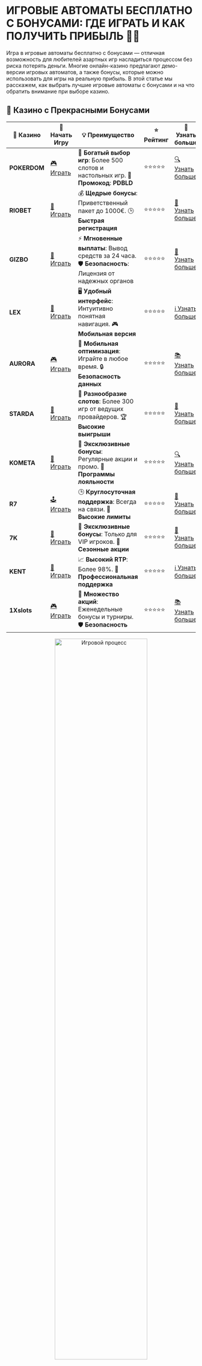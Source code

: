 # ИГРОВЫЕ АВТОМАТЫ БЕСПЛАТНО С БОНУСАМИ: ГДЕ ИГРАТЬ И КАК ПОЛУЧИТЬ ПРИБЫЛЬ 🎰🎁

Игра в игровые автоматы бесплатно с бонусами — отличная возможность для любителей азартных игр насладиться процессом без риска потерять деньги. Многие онлайн-казино предлагают демо-версии игровых автоматов, а также бонусы, которые можно использовать для игры на реальную прибыль. В этой статье мы расскажем, как выбрать лучшие игровые автоматы с бонусами и на что обратить внимание при выборе казино.
## 🌟 Казино с Прекрасными Бонусами

| 🎲 **Казино** | 🔗 **Начать Игру** | 💡 **Преимущество** | ⭐ **Рейтинг** | 🔗 **Узнать больше** |
|--------------|---------------------|---------------------|----------------|----------------------|
| **POKERDOM**  | [🎮 Играть](https://brandplay.link/4k77v2yx) | 🎉 **Богатый выбор игр**: Более 500 слотов и настольных игр. 🎁 **Промокод**: **PDBLD** | ⭐⭐⭐⭐⭐ | [🔍 Узнать больше](https://brandplay.link/4k77v2yx) |
| **RIOBET**    | [🎰 Играть](https://brandplay.link/7xBLTPyj) | 💰 **Щедрые бонусы**: Приветственный пакет до 1000€. 🕒 **Быстрая регистрация** | ⭐⭐⭐⭐⭐ | [📖 Узнать больше](https://brandplay.link/7xBLTPyj) |
| **GIZBO**     | [🎲 Играть](https://brandplay.link/bprXw4YV) | ⚡ **Мгновенные выплаты**: Вывод средств за 24 часа. 🛡️ **Безопасность**: Лицензия от надежных органов | ⭐⭐⭐⭐⭐ | [📝 Узнать больше](https://brandplay.link/bprXw4YV) |
| **LEX**       | [🤑 Играть](https://brandplay.link/zW4hdDFV) | 🖥️ **Удобный интерфейс**: Интуитивно понятная навигация. 🎮 **Мобильная версия** | ⭐⭐⭐⭐⭐ | [ℹ️ Узнать больше](https://brandplay.link/zW4hdDFV) |
| **AURORA**    | [🎮 Играть](https://10trafic-stat2.com/click/668546556bcc6313411604bd/6766/13032/subaccount) | 📱 **Мобильная оптимизация**: Играйте в любое время. 🔒 **Безопасность данных** | ⭐⭐⭐⭐⭐ | [📚 Узнать больше](https://10trafic-stat2.com/click/668546556bcc6313411604bd/6766/13032/subaccount) |
| **STARDА**    | [🎯 Играть](https://brandplay.link/fB7xwRFL) | 🎰 **Разнообразие слотов**: Более 300 игр от ведущих провайдеров. 🏆 **Высокие выигрыши** | ⭐⭐⭐⭐⭐ | [🔎 Узнать больше](https://brandplay.link/fB7xwRFL) |
| **KOMETA**    | [🎰 Играть](https://brandplay.link/8ZymQJV8) | 🎁 **Эксклюзивные бонусы**: Регулярные акции и промо. 🔄 **Программы лояльности** | ⭐⭐⭐⭐⭐ | [🔍 Узнать больше](https://brandplay.link/8ZymQJV8) |
| **R7**        | [🕹️ Играть](https://brandplay.link/bMd3Yjsw) | 🕒 **Круглосуточная поддержка**: Всегда на связи. 💸 **Высокие лимиты** | ⭐⭐⭐⭐⭐ | [📖 Узнать больше](https://brandplay.link/bMd3Yjsw) |
| **7K**        | [🎲 Играть](https://brandplay.link/BvQyFShp) | 🌟 **Эксклюзивные бонусы**: Только для VIP игроков. 🎉 **Сезонные акции** | ⭐⭐⭐⭐⭐ | [📝 Узнать больше](https://brandplay.link/BvQyFShp) |
| **KENT**      | [🤑 Играть](https://brandplay.link/Fv2WP3js) | 📈 **Высокий RTP**: Более 98%. 💼 **Профессиональная поддержка** | ⭐⭐⭐⭐⭐ | [ℹ️ Узнать больше](https://brandplay.link/Fv2WP3js) |
| **1Xslots**   | [🎮 Играть](https://brandplay.link/hSB1khtr) | 🎉 **Множество акций**: Еженедельные бонусы и турниры. 🛡️ **Безопасность** | ⭐⭐⭐⭐⭐ | [📚 Узнать больше](https://brandplay.link/hSB1khtr) |

<div align="center"> <img src="https://i.pinimg.com/originals/1d/b3/25/1db325483acbe642c6d4e6fdd73a4988.gif" alt="Игровой процесс" width="70%"> </div>
---

## 🚀 Быстрые Выигрыши и Поддержка

| 🎲 **Казино** | 🔗 **Начать Игру** | 💡 **Преимущество** | ⭐ **Рейтинг** | 🔗 **Узнать больше** |
|--------------|---------------------|---------------------|----------------|----------------------|
| **GAMA**      | [🎯 Играть](https://brandplay.link/j6NMKsDz) | 🔍 **Интуитивный интерфейс**: Легкость использования. 🏅 **Престижные турниры** | ⭐⭐⭐⭐☆ | [🔎 Узнать больше](https://brandplay.link/j6NMKsDz) |
| **ONION**     | [🎰 Играть](https://brandplay.link/zBGRVpQ9) | 🤑 **Низкие ставки**: Идеально для начинающих. 🔄 **Быстрые выводы** | ⭐⭐⭐⭐☆ | [🔍 Узнать больше](https://brandplay.link/zBGRVpQ9) |
| **ЧЕМПИОН**   | [🕹️ Играть](https://temon-gter.cfd/go/lRq?p80412p304504pcc44t17455) | 🏅 **Лояльная программа**: Награды за активность. 🎁 **Ежемесячные бонусы** | ⭐⭐⭐⭐☆ | [📖 Узнать больше](https://temon-gter.cfd/go/lRq?p80412p304504pcc44t17455) |
| **VAVADA**    | [🎲 Играть](https://vavadapartner.pro/?promo=ea5c9275-6854-4505-94fc-95ab18221945-linkb2) | 🚀 **Быстрая регистрация**: Начните играть мгновенно. 🔐 **Безопасные транзакции** | ⭐⭐⭐⭐☆ | [📝 Узнать больше](https://vavadapartner.pro/?promo=ea5c9275-6854-4505-94fc-95ab18221945-linkb2) |
| **FRIENDS**   | [🤑 Играть](https://gofriends.kim/linkb2) | 🤝 **Социальные игры**: Играйте с друзьями. 🌐 **Мультиплатформенность** | ⭐⭐⭐⭐☆ | [ℹ️ Узнать больше](https://gofriends.kim/linkb2) |
| **1WIN**      | [🎮 Играть](https://brandplay.link/smXVpBbG) | 🏆 **Спортивные ставки**: Широкий выбор видов спорта. 💵 **Высокие коэффициенты** | ⭐⭐⭐⭐☆ | [📚 Узнать больше](https://brandplay.link/smXVpBbG) |
| **DRIP**      | [🎯 Играть](https://drp-ircp01.com/c07e6a3db) | 🌐 **Инновационные игры**: Новейшие игровые технологии. 🛡️ **Высокая безопасность** | ⭐⭐⭐⭐☆ | [🔎 Узнать больше](https://drp-ircp01.com/c07e6a3db) |
| **JOYCASINO** | [🎰 Играть](https://rpc30.call2me.pro/?/ru/registration?apkpop=0&partner=p24970p3291217pc98f) | 🎁 **Приятные бонусы**: Ежедневные акции и подарки. 🕹️ **Разнообразие игр** | ⭐⭐⭐⭐☆ | [🔍 Узнать больше](https://rpc30.call2me.pro/?/ru/registration?apkpop=0&partner=p24970p3291217pc98f) |
| **PLAYFORTUNA** | [🎮 Играть](https://fortunapromo.net/alt/playfortuna/registration?0dc4a9362a71feb7e3f165fb8e766f70) | 🎉 **Регулярные акции**: Бонусы, фриспины и многое другое. 🏅 **Турниры** | ⭐⭐⭐⭐☆ | [📚 Узнать больше](https://fortunapromo.net/alt/playfortuna/registration?0dc4a9362a71feb7e3f165fb8e766f70) |
| **SYKAA**     | [🤑 Играть](https://s-two-way.com/?source=linkb2&pid=30697) | 💸 **Доступные ставки**: Идеально для новичков. 🎁 **Щедрые бонусы** | ⭐⭐⭐⭐☆ | [🔍 Узнать больше](https://s-two-way.com/?source=linkb2&pid=30697) |

<div align="center"> <img src="https://i.pinimg.com/originals/1d/b3/25/1db325483acbe642c6d4e6fdd73a4988.gif" alt="Игровой процесс" width="70%"> </div>

ззззззззззззззз
## ЧТО ТАКОЕ ИГРОВЫЕ АВТОМАТЫ БЕСПЛАТНО С БОНУСАМИ? 🤑

Игровые автоматы с бонусами позволяют игрокам не только пробовать свои силы в различных слотах без вложений, но и получать дополнительные бонусы (например, фриспины или бонусные деньги) для игры на реальную прибыль. Это отличная возможность протестировать игры, ознакомиться с их особенностями и получить приятные выигрыши, не рискуя собственными средствами.

### **Как работают игровые автоматы с бонусами?**

1. **Демо-режим:** Многие казино предоставляют возможность играть в слоты в демо-режиме, где вам не нужно вносить депозит. Это позволяет вам бесплатно освоиться с игровым процессом, не рискуя своими деньгами.
   
2. **Бонусы за регистрацию:** После регистрации на сайте казино, новые игроки могут получить бонусы, которые можно использовать в играх. Это могут быть фриспины или бонусные деньги, которые можно потратить на любой автомат.

3. **Бонусы за депозит:** После первого депозита вы можете получить дополнительные фриспины или деньги на счёт, которые можно использовать для игры в определённые слоты.

## ПРЕИМУЩЕСТВА ИГРЫ В ИГРОВЫЕ АВТОМАТЫ БЕСПЛАТНО С БОНУСАМИ 💎

### 1. **Безопасность и отсутствие риска**
Игровые автоматы бесплатно с бонусами позволяют вам играть без риска потери собственных денег. Вы можете сосредоточиться на процессе и понять, как работают механизмы игры, прежде чем начать делать ставки на реальные деньги.

### 2. **Бонусы и бесплатные вращения**
С бонусами вы можете увеличивать свои шансы на выигрыш. Бонусы могут быть в виде фриспинов или денежных средств, которые могут быть использованы на разных слотах.

### 3. **Пробное знакомство с игрой**
Игра в демо-режиме и использование бонусов дает возможность познакомиться с игровыми автоматами без вложений. Вы сможете понять, какие игры вам нравятся, и какие особенности у них есть, прежде чем переходить к реальным ставкам.

### 4. **Повышенные шансы на выигрыш**
Когда вы используете бонусы для игры, это увеличивает ваши шансы на получение выигрыша без риска собственных средств. Особенно это важно для новичков, которые не готовы тратить деньги, но хотят испытать удачу.

## ГДЕ НАЙТИ ИГРОВЫЕ АВТОМАТЫ БЕСПЛАТНО С БОНУСАМИ? 🌍

### 1. **Vavada Casino** 🎰
**Преимущества:**
- Щедрые бонусы за регистрацию и депозит.
- Бесплатные вращения на популярных слотах.
- Большой выбор игр от известных провайдеров.

**Недостатки:**
- Некоторые бонусы могут требовать сложных условий отыгрыша.

### 2. **Pokerdom** 🃏
**Преимущества:**
- Регулярные фриспины для игроков.
- Программы лояльности и бонусы на депозит.
- Поддержка множества способов пополнения и вывода средств.

**Недостатки:**
- Меньше бонусов для постоянных игроков по сравнению с другими казино.

### 3. **PlayFortuna** 🌟
**Преимущества:**
- Щедрые бонусы за регистрацию и фриспины на популярных слотах.
- Удобная мобильная версия для игры в любое время.
- Большой выбор игровых автоматов.

**Недостатки:**
- Высокие требования к отыгрышу бонусов.

### 4. **Gama Casino** 🎮
**Преимущества:**
- Бонусы без депозита для новых игроков.
- Множество бесплатных вращений на популярных слотах.
- Отличное качество обслуживания и быстрые выплаты.

**Недостатки:**
- Ограниченное количество игр с живыми дилерами.

### 5. **Riobet** 💰
**Преимущества:**
- Специальные бонусы и фриспины для новых игроков.
- Безопасные и удобные методы оплаты.
- Регулярные акции и турниры.

**Недостатки:**
- Некоторые бонусы требуют большого отыгрыша.

## КАК ИСПОЛЬЗОВАТЬ БОНУСЫ В ИГРОВЫХ АВТОМАТАХ? 🧐

1. **Изучите условия бонуса**
Прежде чем начать играть с бонусами, важно внимательно ознакомиться с условиями их использования. Обратите внимание на требования к отыгрышу, сроки действия бонусов и ограничения на игры.

2. **Используйте бонусы на высокоприбыльных слотах**
Играйте на автоматах с высокой отдачей (RTP) для максимального использования бонусов. Это поможет вам увеличить шансы на выигрыш.

3. **Не забывайте об условиях вывода бонусов**
Бонусы, как правило, не могут быть выведены до выполнения всех условий отыгрыша. Убедитесь, что выполняете все требования, прежде чем пытаться вывести выигрыш.

## ПОЧЕМУ ИГРАТЬ В ИГРОВЫЕ АВТОМАТЫ БЕСПЛАТНО С БОНУСАМИ ВОЗМОЖНО ВЛИЯЕТ НА ВЫИГРЫШИ? 💡

Игра в игровые автоматы бесплатно с бонусами — это не просто возможность потренироваться, но и шанс на реальные выигрыши, не рискуя собственными деньгами. Бонусы предоставляют дополнительные возможности для выигрыша, что особенно важно, если вы новичок. Множество онлайн-казино предлагают такие бонусы, чтобы привлечь игроков и предоставить им шанс на прибыль без финансовых вложений.

## ЗАКЛЮЧЕНИЕ 🎉

Игровые автоматы бесплатно с бонусами — это идеальная возможность для новичков и опытных игроков. Они позволяют испытать удачу, протестировать новые игры и научиться управлять своим банкроллом. Выбирайте казино с хорошими бонусными предложениями и играйте с удовольствием!

🍀 Удачи в игре и пусть ваш бонус принесет вам большой выигрыш! 💸🎰
